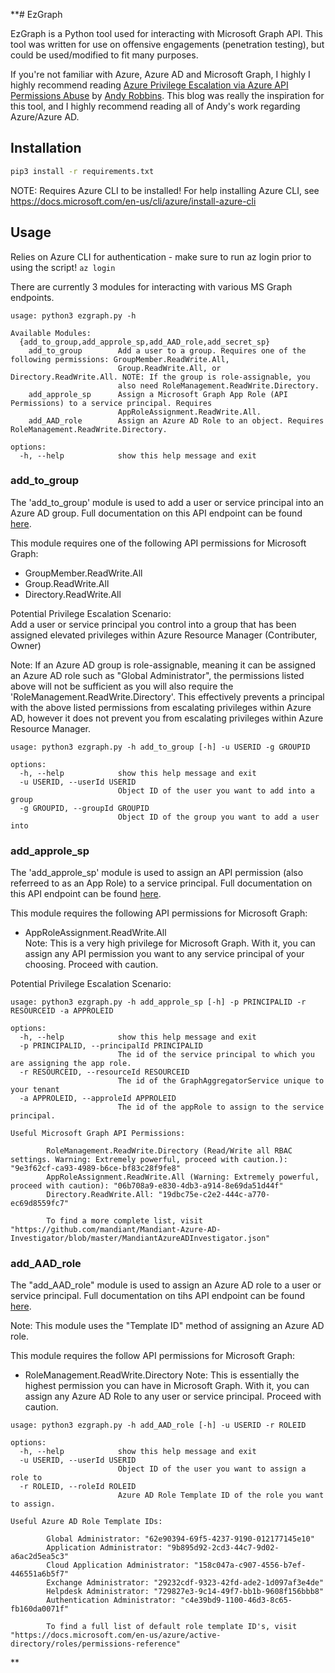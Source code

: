 **# EzGraph

EzGraph is a Python tool used for interacting with Microsoft Graph API. This tool was written for use on offensive engagements (penetration testing), but could be used/modified to fit many purposes. 

 If you're not familiar with Azure, Azure AD and Microsoft Graph, I highly I highly recommend reading [Azure Privilege Escalation via Azure API Permissions Abuse](https://posts.specterops.io/certified-pre-owned-d95910965cd2) by [Andy Robbins](https://medium.com/@_wald0). This blog was really the inspiration for this tool, and  I highly recommend reading all of Andy's work regarding Azure/Azure AD.

## Installation


```bash
pip3 install -r requirements.txt
```

NOTE: Requires Azure CLI to be installed! For help installing Azure CLI, see https://docs.microsoft.com/en-us/cli/azure/install-azure-cli



## Usage

Relies on Azure CLI for authentication - make sure to run az login prior to using the script!
``` az login ``` 

There are currently 3 modules for interacting with various MS Graph endpoints. 

```
usage: python3 ezgraph.py -h

Available Modules:
  {add_to_group,add_approle_sp,add_AAD_role,add_secret_sp}
    add_to_group        Add a user to a group. Requires one of the following permissions: GroupMember.ReadWrite.All,
                        Group.ReadWrite.All, or Directory.ReadWrite.All. NOTE: If the group is role-assignable, you
                        also need RoleManagement.ReadWrite.Directory.
    add_approle_sp      Assign a Microsoft Graph App Role (API Permissions) to a service principal. Requires
                        AppRoleAssignment.ReadWrite.All.
    add_AAD_role        Assign an Azure AD Role to an object. Requires RoleManagement.ReadWrite.Directory.
    
options:
  -h, --help            show this help message and exit
```

### add_to_group

The 'add_to_group' module is used to add a user or service principal into an Azure AD group. Full documentation on this API endpoint can be found [here](https://docs.microsoft.com/en-us/graph/api/group-post-members?view=graph-rest-1.0&tabs=http).

This module requires one of the following API permissions for Microsoft Graph:  
* GroupMember.ReadWrite.All
* Group.ReadWrite.All
* Directory.ReadWrite.All

Potential Privilege Escalation Scenario:  
Add a user or service principal you control into a group that has been assigned elevated privileges within Azure Resource Manager (Contributer, Owner)

Note: If an Azure AD group is role-assignable, meaning it can be assigned an Azure AD role such as "Global Administrator", the permissions listed above will not be sufficient as you will also require the 'RoleManagement.ReadWrite.Directory'. This effectively prevents a principal with the above listed permissions from escalating privileges within Azure AD, however it does not prevent you from escalating privileges within Azure Resource Manager.


```
usage: python3 ezgraph.py -h add_to_group [-h] -u USERID -g GROUPID

options:
  -h, --help            show this help message and exit
  -u USERID, --userId USERID
                        Object ID of the user you want to add into a group
  -g GROUPID, --groupId GROUPID
                        Object ID of the group you want to add a user into
```

### add_approle_sp
The 'add_approle_sp' module is used to assign an API permission (also referreed to as an App Role) to a service principal. Full documentation on this API endpoint can be found [here](https://docs.microsoft.com/en-us/graph/api/serviceprincipal-post-approleassignments?view=graph-rest-1.0&tabs=http).

This module requires  the following API permissions for Microsoft Graph:   
* AppRoleAssignment.ReadWrite.All  
Note: This is a very high privilege for Microsoft Graph. With it, you can assign any API permission you want to any service principal of your choosing. Proceed with caution.

Potential Privilege Escalation Scenario:

```
usage: python3 ezgraph.py -h add_approle_sp [-h] -p PRINCIPALID -r RESOURCEID -a APPROLEID

options:
  -h, --help            show this help message and exit
  -p PRINCIPALID, --principalId PRINCIPALID
                        The id of the service principal to which you are assigning the app role.
  -r RESOURCEID, --resourceId RESOURCEID
                        The id of the GraphAggregatorService unique to your tenant
  -a APPROLEID, --approleId APPROLEID
                        The id of the appRole to assign to the service principal.

Useful Microsoft Graph API Permissions:

        RoleManagement.ReadWrite.Directory (Read/Write all RBAC settings. Warning: Extremely powerful, proceed with caution.): "9e3f62cf-ca93-4989-b6ce-bf83c28f9fe8"
        AppRoleAssignment.ReadWrite.All (Warning: Extremely powerful, proceed with caution): "06b708a9-e830-4db3-a914-8e69da51d44f"
        Directory.ReadWrite.All: "19dbc75e-c2e2-444c-a770-ec69d8559fc7"

        To find a more complete list, visit "https://github.com/mandiant/Mandiant-Azure-AD-Investigator/blob/master/MandiantAzureADInvestigator.json"
```

### add_AAD_role

The "add_AAD_role" module is used to assign an Azure AD role to a user or service principal. Full documentation on tihs API endpoint can be found [here](https://docs.microsoft.com/en-us/graph/api/directoryrole-post-members?view=graph-rest-1.0&tabs=http).

Note: This module uses the "Template ID" method of assigning an Azure AD role.

This module requires the follow API permissions for Microsoft Graph:
* RoleManagement.ReadWrite.Directory
Note: This is essentially the highest permission you can have in Microsoft Graph. With it, you can assign any Azure AD Role to any user or service principal. Proceed with caution.

```
usage: python3 ezgraph.py -h add_AAD_role [-h] -u USERID -r ROLEID

options:
  -h, --help            show this help message and exit
  -u USERID, --userId USERID
                        Object ID of the user you want to assign a role to
  -r ROLEID, --roleId ROLEID
                        Azure AD Role Template ID of the role you want to assign.

Useful Azure AD Role Template IDs:

        Global Administrator: "62e90394-69f5-4237-9190-012177145e10"
        Application Administrator: "9b895d92-2cd3-44c7-9d02-a6ac2d5ea5c3"
        Cloud Application Administrator: "158c047a-c907-4556-b7ef-446551a6b5f7"
        Exchange Administrator: "29232cdf-9323-42fd-ade2-1d097af3e4de"
        Helpdesk Administrator: "729827e3-9c14-49f7-bb1b-9608f156bbb8"
        Authentication Administrator: "c4e39bd9-1100-46d3-8c65-fb160da0071f"

        To find a full list of default role template ID's, visit "https://docs.microsoft.com/en-us/azure/active-directory/roles/permissions-reference"
```
**
